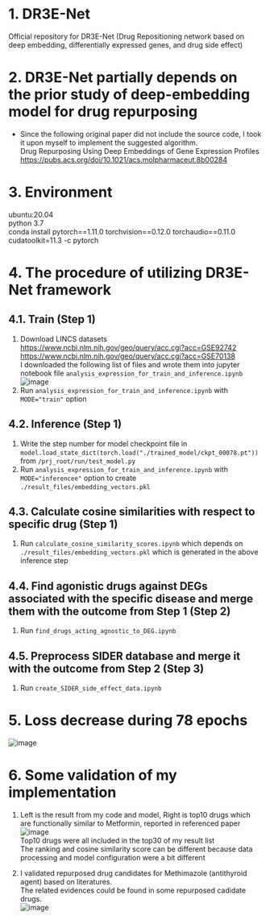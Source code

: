 # 1. DR3E-Net  
Official repository for DR3E-Net (Drug Repositioning network based on deep embedding, differentially expressed genes, and drug side effect)  

# 2. DR3E-Net partially depends on the prior study of deep-embedding model for drug repurposing
- Since the following original paper did not include the source code, I took it upon myself to implement the suggested algorithm.  
Drug Repurposing Using Deep Embeddings of Gene Expression Profiles  
https://pubs.acs.org/doi/10.1021/acs.molpharmaceut.8b00284

# 3. Environment
ubuntu:20.04  
python 3.7  
conda install pytorch==1.11.0 torchvision==0.12.0 torchaudio==0.11.0 cudatoolkit=11.3 -c pytorch

# 4. The procedure of utilizing DR3E-Net framework  
## 4.1. Train (Step 1)  
1) Download LINCS datasets  
https://www.ncbi.nlm.nih.gov/geo/query/acc.cgi?acc=GSE92742  
https://www.ncbi.nlm.nih.gov/geo/query/acc.cgi?acc=GSE70138  
I downloaded the following list of files and wrote them into jupyter notebook file `analysis_expression_for_train_and_inference.ipynb`  
![image](https://github.com/ymp432/DR3E-Net/assets/101608528/a929d20c-e977-42f0-b38b-ccea5b243476)
2) Run `analysis_expression_for_train_and_inference.ipynb` with `MODE="train"` option  

## 4.2. Inference (Step 1)  
1) Write the step number for model checkpoint file in `model.load_state_dict(torch.load("./trained_model/ckpt_00078.pt"))` from `/prj_root/run/test_model.py`
2) Run `analysis_expression_for_train_and_inference.ipynb` with `MODE="inferencee"` option to create `./result_files/embedding_vectors.pkl`

## 4.3. Calculate cosine similarities with respect to specific drug  (Step 1)  
1) Run `calculate_cosine_similarity_scores.ipynb` which depends on `./result_files/embedding_vectors.pkl` which is generated in the above inference step  

## 4.4. Find agonistic drugs against DEGs associated with the specific disease and merge them with the outcome from Step 1 (Step 2)  
1) Run `find_drugs_acting_agnostic_to_DEG.ipynb`  

## 4.5. Preprocess SIDER database and merge it with the outcome from Step 2 (Step 3)  
1) Run `create_SIDER_side_effect_data.ipynb`  

# 5. Loss decrease during 78 epochs  
![image](https://github.com/ymp432/deepEDR/assets/101608528/a83b7c9b-d166-4b0b-b82c-9207aa2c110e)

# 6. Some validation of my implementation  
1) Left is the result from my code and model, Right is top10 drugs which are functionally similar to Metformin, reported in referenced paper  
![image](https://github.com/ymp432/deepEDR/assets/101608528/90745cf8-1f31-4998-8a5a-f57a8402be4e)  
Top10 drugs were all included in the top30 of my result list  
The ranking and cosine similarity score can be different because data processing and model configuration were a bit different  

2) I validated repurposed drug candidates for Methimazole (antithyroid agent) based on literatures.  
The related evidences could be found in some repurposed cadidate drugs.  
![image](https://github.com/ymp432/deepEDR/assets/101608528/b7e04750-91b3-4a45-824e-6e80d7b9f89b)

